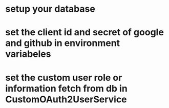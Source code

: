 # setup your database 
# set the client id and secret of google and github in environment variabeles 
# set the custom user role or information fetch from db in CustomOAuth2UserService
